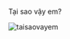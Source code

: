 Tại sao vậy em?


![taisaovayem](https://media1.tenor.com/m/Dq0uwQ4pO88AAAAd/aeons-aeonsroleplay.gif "Magic")
